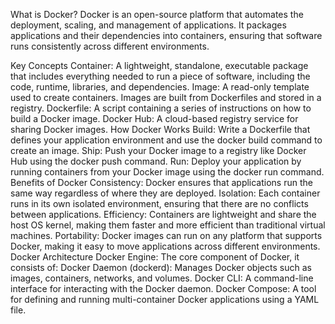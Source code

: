 What is Docker?
Docker is an open-source platform that automates the deployment, scaling, and management of applications. It packages applications and their dependencies into containers, ensuring that software runs consistently across different environments.

Key Concepts
Container: A lightweight, standalone, executable package that includes everything needed to run a piece of software, including the code, runtime, libraries, and dependencies.
Image: A read-only template used to create containers. Images are built from Dockerfiles and stored in a registry.
Dockerfile: A script containing a series of instructions on how to build a Docker image.
Docker Hub: A cloud-based registry service for sharing Docker images.
How Docker Works
Build: Write a Dockerfile that defines your application environment and use the docker build command to create an image.
Ship: Push your Docker image to a registry like Docker Hub using the docker push command.
Run: Deploy your application by running containers from your Docker image using the docker run command.
Benefits of Docker
Consistency: Docker ensures that applications run the same way regardless of where they are deployed.
Isolation: Each container runs in its own isolated environment, ensuring that there are no conflicts between applications.
Efficiency: Containers are lightweight and share the host OS kernel, making them faster and more efficient than traditional virtual machines.
Portability: Docker images can run on any platform that supports Docker, making it easy to move applications across different environments.
Docker Architecture
Docker Engine: The core component of Docker, it consists of:
Docker Daemon (dockerd): Manages Docker objects such as images, containers, networks, and volumes.
Docker CLI: A command-line interface for interacting with the Docker daemon.
Docker Compose: A tool for defining and running multi-container Docker applications using a YAML file.
